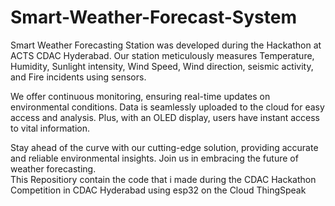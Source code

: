 # Smart-Weather-Forecast-System
Smart Weather Forecasting Station was developed during the Hackathon at ACTS CDAC Hyderabad. Our station meticulously measures Temperature, Humidity, Sunlight intensity, Wind Speed, Wind direction, seismic activity, and Fire incidents using sensors.

We offer continuous monitoring, ensuring real-time updates on environmental conditions. Data is seamlessly uploaded to the cloud for easy access and analysis. Plus, with an OLED display, users have instant access to vital information.

Stay ahead of the curve with our cutting-edge solution, providing accurate and reliable environmental insights. Join us in embracing the future of weather forecasting.  
This Repositiory contain the code that i made during the CDAC Hackathon Competition in CDAC Hyderabad using esp32 on the Cloud ThingSpeak
